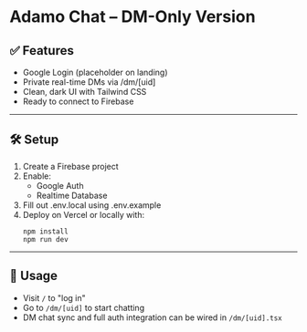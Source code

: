 
# Adamo Chat – DM-Only Version

## ✅ Features
- Google Login (placeholder on landing)
- Private real-time DMs via /dm/[uid]
- Clean, dark UI with Tailwind CSS
- Ready to connect to Firebase

---

## 🛠 Setup

1. Create a Firebase project
2. Enable:
   - Google Auth
   - Realtime Database
3. Fill out .env.local using .env.example
4. Deploy on Vercel or locally with:
   ```
   npm install
   npm run dev
   ```

---

## 🚀 Usage

- Visit `/` to "log in"
- Go to `/dm/[uid]` to start chatting
- DM chat sync and full auth integration can be wired in `/dm/[uid].tsx`

